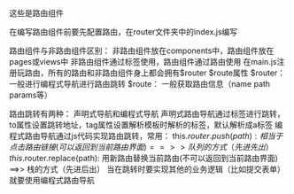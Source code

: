 这些是路由组件

在编写路由组件前要先配置路由，在router文件夹中的index.js编写

路由组件与非路由组件区别：
    非路由组件放在components中，路由组件放在pages或views中
    非路由组件通过标签使用，路由组件通过路由使用
    在main.js注册玩路由，所有的路由和非路由组件身上都会拥有$router $route属性
    $router：一般进行编程式导航进行路由跳转
    $route： 一般获取路由信息（name path params等）

路由跳转有两种：
    声明式导航和编程式导航
    声明式路由导航通过<router-link></router-link>标签进行跳转，to属性设置跳转地址，tag属性设置解析模板时解析的标签，默认解析成a标签
    编程式路由导航通过js代码实现路由跳转，常用：
        this.$router.push(path): 相当于点击路由链接(可以返回到当前路由界面)   ==>> 队列的方式（先进先出）
        this.$router.replace(path): 用新路由替换当前路由(不可以返回到当前路由界面)    ==>> 栈的方式（先进后出）
    当在跳转时要实现其他的业务逻辑（比如提交表单）就要使用编程式路由导航
